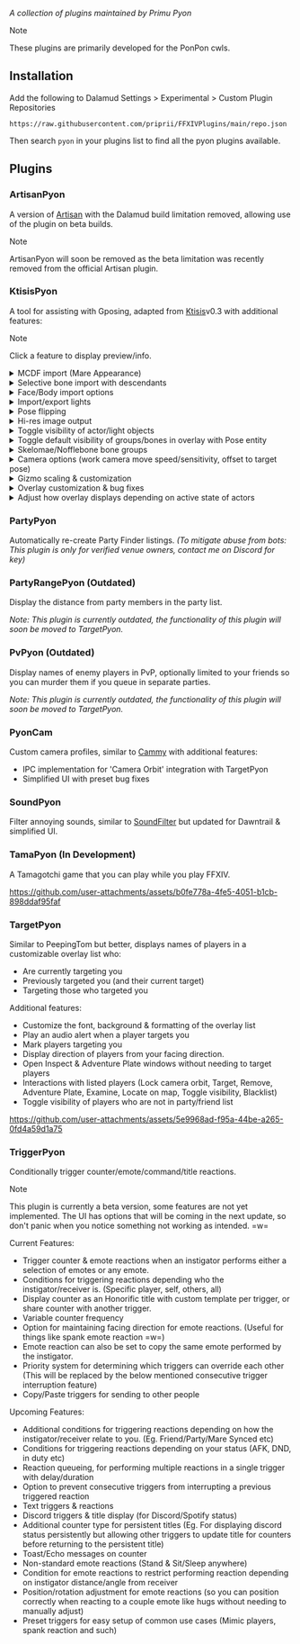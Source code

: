 *A collection of plugins maintained by Primu Pyon*

> [!NOTE]
> These plugins are primarily developed for the PonPon cwls.

## Installation

Add the following to Dalamud Settings > Experimental > Custom Plugin Repositories

`https://raw.githubusercontent.com/priprii/FFXIVPlugins/main/repo.json`

Then search `pyon` in your plugins list to find all the pyon plugins available.

## Plugins

### ArtisanPyon

A version of [Artisan](https://github.com/PunishXIV/Artisan) with the Dalamud build limitation removed, allowing use of the plugin on beta builds.

> [!NOTE]
> ArtisanPyon will soon be removed as the beta limitation was recently removed from the official Artisan plugin.

### KtisisPyon

A tool for assisting with Gposing, adapted from [Ktisis](https://github.com/ktisis-tools/Ktisis)v0.3 with additional features:

> [!NOTE]
> Click a feature to display preview/info.

<details><summary>MCDF import (Mare Appearance)</summary><video src="https://github.com/user-attachments/assets/3e9fb3a2-0280-4d57-974f-88e4f8db865d"/></details>
<details><summary>Selective bone import with descendants</summary><video src="https://github.com/user-attachments/assets/8bbaecf2-dd27-4010-a0f4-7b249b4fc3b5"/></details>
<details><summary>Face/Body import options</summary><p><i>Face/Body import options are now in Ktisis v0.3.2, but they're currently buggy so KtisisPyon will continue to implement it differently.</i></p><video src="https://github.com/user-attachments/assets/71cb7439-7a05-4e9d-a64c-16a5b77f87e5"/></details>
<details><summary>Import/export lights</summary><video src="https://github.com/user-attachments/assets/b46153f1-9aba-4cae-9455-61f4c1edee19"/></details>
<details><summary>Pose flipping</summary><video src="https://github.com/user-attachments/assets/a99ee7ba-f047-48c1-9a8d-a5ef08a481a1"/></details>
<details><summary>Hi-res image output</summary><video src="https://github.com/user-attachments/assets/a0327b78-5944-4b85-89b9-98e2049a6ed9"/></details>
<details><summary>Toggle visibility of actor/light objects</summary><p><i>My cursor too shy for video, you toggle visibility with the icon to the left of the actor/light name. :3 The context menu is alternative way too.</i></p><video src="https://github.com/user-attachments/assets/e624210e-8f83-4773-8d1d-4be6ac824211"/></details>
<details><summary>Toggle default visibility of groups/bones in overlay with Pose entity</summary><p><i>When you toggle overlay visibility with the 'Pose' entity, any group/bone you choose to hide will not be made visible. You can still make them visible by specifically toggling their visibility, useful for bones that you rarely or never touch.</i></p><video src="https://github.com/user-attachments/assets/d76fee6a-e46f-456d-8eac-63cc3ecb11d5"/></details>
<details><summary>Skelomae/Nofflebone bone groups</summary><p><i>In addition to IVCS, groups for Skelomae/Nofflebones have been added so you can assign group colours, or hide them with the above visibility feature.</i></p></details>
<details><summary>Camera options (work camera move speed/sensitivity, offset to target pose)</summary><video src="https://github.com/user-attachments/assets/47a637c6-29d4-4aa2-a4ef-df407d9f5af8"/></details>
<details><summary>Gizmo scaling & customization</summary><video src="https://github.com/user-attachments/assets/bb714c4f-31d8-4ae3-aa08-0259ab75aecb"/></details>
<details><summary>Overlay customization & bug fixes</summary><video src="https://github.com/user-attachments/assets/0e8743f4-4fff-44b3-a1a9-173dad6de985"/></details>
<details><summary>Adjust how overlay displays depending on active state of actors</summary><video src="https://github.com/user-attachments/assets/871af91f-922f-4701-b960-0e2ff872486a"/></details>

### PartyPyon

Automatically re-create Party Finder listings. *(To mitigate abuse from bots: This plugin is only for verified venue owners, contact me on Discord for key)*

### PartyRangePyon (Outdated)

Display the distance from party members in the party list.

*Note: This plugin is currently outdated, the functionality of this plugin will soon be moved to TargetPyon.*

### PvPyon (Outdated)

Display names of enemy players in PvP, optionally limited to your friends so you can murder them if you queue in separate parties.

*Note: This plugin is currently outdated, the functionality of this plugin will soon be moved to TargetPyon.*

### PyonCam

Custom camera profiles, similar to [Cammy](https://github.com/UnknownX7/Cammy) with additional features:
- IPC implementation for 'Camera Orbit' integration with TargetPyon
- Simplified UI with preset bug fixes

### SoundPyon

Filter annoying sounds, similar to [SoundFilter](https://git.anna.lgbt/anna/SoundFilter) but updated for Dawntrail & simplified UI.

### TamaPyon (In Development)

A Tamagotchi game that you can play while you play FFXIV.

https://github.com/user-attachments/assets/b0fe778a-4fe5-4051-b1cb-898ddaf95faf

### TargetPyon

Similar to PeepingTom but better, displays names of players in a customizable overlay list who:
- Are currently targeting you
- Previously targeted you (and their current target)
- Targeting those who targeted you

Additional features:
- Customize the font, background & formatting of the overlay list
- Play an audio alert when a player targets you
- Mark players targeting you
- Display direction of players from your facing direction.
- Open Inspect & Adventure Plate windows without needing to target players
- Interactions with listed players (Lock camera orbit, Target, Remove, Adventure Plate, Examine, Locate on map, Toggle visibility, Blacklist)
- Toggle visibility of players who are not in party/friend list

https://github.com/user-attachments/assets/5e9968ad-f95a-44be-a265-0fd4a59d1a75

### TriggerPyon

Conditionally trigger counter/emote/command/title reactions.

> [!NOTE]
> This plugin is currently a beta version, some features are not yet implemented.
> The UI has options that will be coming in the next update, so don't panic when you notice something not working as intended. =w=

Current Features:
- Trigger counter & emote reactions when an instigator performs either a selection of emotes or any emote.
- Conditions for triggering reactions depending who the instigator/receiver is. (Specific player, self, others, all)
- Display counter as an Honorific title with custom template per trigger, or share counter with another trigger.
- Variable counter frequency
- Option for maintaining facing direction for emote reactions. (Useful for things like spank emote reaction =w=)
- Emote reaction can also be set to copy the same emote performed by the instigator.
- Priority system for determining which triggers can override each other (This will be replaced by the below mentioned consecutive trigger interruption feature)
- Copy/Paste triggers for sending to other people

Upcoming Features:
- Additional conditions for triggering reactions depending on how the instigator/receiver relate to you. (Eg. Friend/Party/Mare Synced etc)
- Conditions for triggering reactions depending on your status (AFK, DND, in duty etc)
- Reaction queueing, for performing multiple reactions in a single trigger with delay/duration
- Option to prevent consecutive triggers from interrupting a previous triggered reaction
- Text triggers & reactions
- Discord triggers & title display (for Discord/Spotify status)
- Additional counter type for persistent titles (Eg. For displaying discord status persistently but allowing other triggers to update title for counters before returning to the persistent title)
- Toast/Echo messages on counter
- Non-standard emote reactions (Stand & Sit/Sleep anywhere)
- Condition for emote reactions to restrict performing reaction depending on instigator distance/angle from receiver
- Position/rotation adjustment for emote reactions (so you can position correctly when reacting to a couple emote like hugs without needing to manually adjust)
- Preset triggers for easy setup of common use cases (Mimic players, spank reaction and such)
